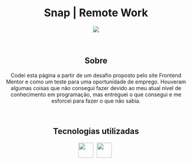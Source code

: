 <h1 align="center">Snap | Remote Work</h1>
<div align="center">
  <img src="https://user-images.githubusercontent.com/119365652/209045901-a18b0379-0ecd-4c7e-a81e-5d3cdef785ea.gif">
</div>
<br>

<br>

<h2 align="center">Sobre</h2>
<p align="center">Codei esta página a partir de um desafio proposto pelo site Frontend Mentor e como um teste para uma oportunidade de emprego. Houveram algumas coisas que não consegui fazer devido ao meu atual nível de conhecimento em programação, mas entreguei o que consegui e me esforcei para fazer o que não sabia.</p>
<br>

<h2 align="center">Tecnologias utilizadas</h2>
<div align="center">
  <img height="40cm" src="https://cdn.jsdelivr.net/gh/devicons/devicon/icons/html5/html5-original.svg"> <img height="40cm" hspace="5" src="https://cdn.jsdelivr.net/gh/devicons/devicon/icons/css3/css3-original.svg">
</div>         

